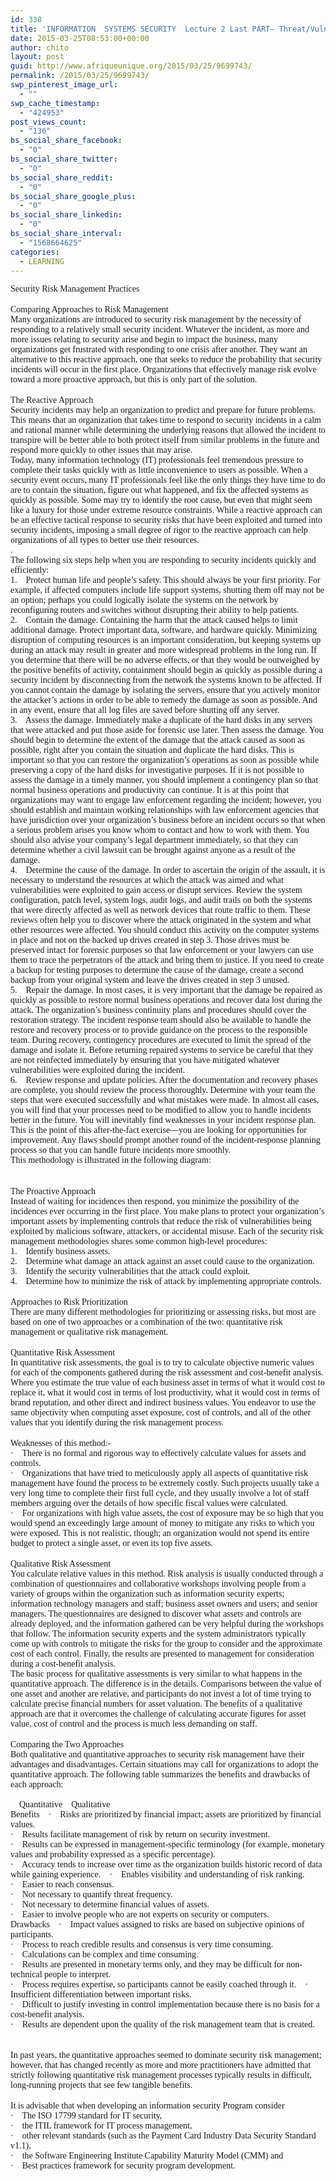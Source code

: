 ```yaml
---
id: 338
title: 'INFORMATION  SYSTEMS SECURITY  Lecture 2 Last PART– Threat/Vulnerability Assessments and Risk Analysis'
date: 2015-03-25T08:53:00+00:00
author: chito
layout: post
guid: http://www.afriqueunique.org/2015/03/25/9699743/
permalink: /2015/03/25/9699743/
swp_pinterest_image_url:
  - ""
swp_cache_timestamp:
  - "424953"
post_views_count:
  - "136"
bs_social_share_facebook:
  - "0"
bs_social_share_twitter:
  - "0"
bs_social_share_reddit:
  - "0"
bs_social_share_google_plus:
  - "0"
bs_social_share_linkedin:
  - "0"
bs_social_share_interval:
  - "1568664625"
categories:
  - LEARNING
---
```

<span style="font-family:Verdana;">Security Risk Management Practices</span><br style="font-family:Verdana;" /><br style="font-family:Verdana;" /><span style="font-family:Verdana;">Comparing Approaches to Risk Management</span><br style="font-family:Verdana;" /><span style="font-family:Verdana;">Many organizations are introduced to security risk management by the necessity of responding to a relatively small security incident. Whatever the incident, as more and more issues relating to security arise and begin to impact the business, many organizations get frustrated with responding to one crisis after another. They want an alternative to this reactive approach, one that seeks to reduce the probability that security incidents will occur in the first place. Organizations that effectively manage risk evolve toward a more proactive approach, but this is only part of the solution.</span><br style="font-family:Verdana;" /><br style="font-family:Verdana;" /><span style="font-family:Verdana;">The Reactive Approach</span><br style="font-family:Verdana;" /><span style="font-family:Verdana;">Security incidents may help an organization to predict and prepare for future problems. This means that an organization that takes time to respond to security incidents in a calm and rational manner while determining the underlying reasons that allowed the incident to transpire will be better able to both protect itself from similar problems in the future and respond more quickly to other issues that may arise.</span><br style="font-family:Verdana;" /><span style="font-family:Verdana;">Today, many information technology (IT) professionals feel tremendous pressure to complete their tasks quickly with as little inconvenience to users as possible. When a security event occurs, many IT professionals feel like the only things they have time to do are to contain the situation, figure out what happened, and fix the affected systems as quickly as possible. Some may try to identify the root cause, but even that might seem like a luxury for those under extreme resource constraints. While a reactive approach can be an effective tactical response to security risks that have been exploited and turned into security incidents, imposing a small degree of rigor to the reactive approach can help organizations of all types to better use their resources.</span><br style="font-family:Verdana;" /><span style="font-family:Verdana;">.</span><br style="font-family:Verdana;" /><span style="font-family:Verdana;">The following six steps help when you are responding to security incidents quickly and efficiently:</span><br style="font-family:Verdana;" /><span style="font-family:Verdana;">1.&nbsp;&nbsp;&nbsp; Protect human life and people&#8217;s safety. This should always be your first priority. For example, if affected computers include life support systems, shutting them off may not be an option; perhaps you could logically isolate the systems on the network by reconfiguring routers and switches without disrupting their ability to help patients.</span><br style="font-family:Verdana;" /><span style="font-family:Verdana;">2.&nbsp;&nbsp;&nbsp; Contain the damage. Containing the harm that the attack caused helps to limit additional damage. Protect important data, software, and hardware quickly. Minimizing disruption of computing resources is an important consideration, but keeping systems up during an attack may result in greater and more widespread problems in the long run. If you determine that there will be no adverse effects, or that they would be outweighed by the positive benefits of activity, containment should begin as quickly as possible during a security incident by disconnecting from the network the systems known to be affected. If you cannot contain the damage by isolating the servers, ensure that you actively monitor the attacker’s actions in order to be able to remedy the damage as soon as possible. And in any event, ensure that all log files are saved before shutting off any server.</span><br style="font-family:Verdana;" /><span style="font-family:Verdana;">3.&nbsp;&nbsp;&nbsp; Assess the damage. Immediately make a duplicate of the hard disks in any servers that were attacked and put those aside for forensic use later. Then assess the damage. You should begin to determine the extent of the damage that the attack caused as soon as possible, right after you contain the situation and duplicate the hard disks. This is important so that you can restore the organization&#8217;s operations as soon as possible while preserving a copy of the hard disks for investigative purposes. If it is not possible to assess the damage in a timely manner, you should implement a contingency plan so that normal business operations and productivity can continue. It is at this point that organizations may want to engage law enforcement regarding the incident; however, you should establish and maintain working relationships with law enforcement agencies that have jurisdiction over your organization&#8217;s business before an incident occurs so that when a serious problem arises you know whom to contact and how to work with them. You should also advise your company’s legal department immediately, so that they can determine whether a civil lawsuit can be brought against anyone as a result of the damage.</span><br style="font-family:Verdana;" /><span style="font-family:Verdana;">4.&nbsp;&nbsp;&nbsp; Determine the cause of the damage. In order to ascertain the origin of the assault, it is necessary to understand the resources at which the attack was aimed and what vulnerabilities were exploited to gain access or disrupt services. Review the system configuration, patch level, system logs, audit logs, and audit trails on both the systems that were directly affected as well as network devices that route traffic to them. These reviews often help you to discover where the attack originated in the system and what other resources were affected. You should conduct this activity on the computer systems in place and not on the backed up drives created in step 3. Those drives must be preserved intact for forensic purposes so that law enforcement or your lawyers can use them to trace the perpetrators of the attack and bring them to justice. If you need to create a backup for testing purposes to determine the cause of the damage, create a second backup from your original system and leave the drives created in step 3 unused.</span><br style="font-family:Verdana;" /><span style="font-family:Verdana;">5.&nbsp;&nbsp;&nbsp; Repair the damage. In most cases, it is very important that the damage be repaired as quickly as possible to restore normal business operations and recover data lost during the attack. The organization&#8217;s business continuity plans and procedures should cover the restoration strategy. The incident response team should also be available to handle the restore and recovery process or to provide guidance on the process to the responsible team. During recovery, contingency procedures are executed to limit the spread of the damage and isolate it. Before returning repaired systems to service be careful that they are not reinfected immediately by ensuring that you have mitigated whatever vulnerabilities were exploited during the incident.</span><br style="font-family:Verdana;" /><span style="font-family:Verdana;">6.&nbsp;&nbsp;&nbsp; Review response and update policies. After the documentation and recovery phases are complete, you should review the process thoroughly. Determine with your team the steps that were executed successfully and what mistakes were made. In almost all cases, you will find that your processes need to be modified to allow you to handle incidents better in the future. You will inevitably find weaknesses in your incident response plan. This is the point of this after-the-fact exercise—you are looking for opportunities for improvement. Any flaws should prompt another round of the incident-response planning process so that you can handle future incidents more smoothly.</span><br style="font-family:Verdana;" /><span style="font-family:Verdana;">This methodology is illustrated in the following diagram:</span><br style="font-family:Verdana;" /><br style="font-family:Verdana;" /><br style="font-family:Verdana;" /><span style="font-family:Verdana;">The Proactive Approach</span><br style="font-family:Verdana;" /><span style="font-family:Verdana;">Instead of waiting for incidences then respond, you minimize the possibility of the incidences ever occurring in the first place. You make plans to protect your organization&#8217;s important assets by implementing controls that reduce the risk of vulnerabilities being exploited by malicious software, attackers, or accidental misuse. Each of the security risk management methodologies shares some common high-level procedures:</span><br style="font-family:Verdana;" /><span style="font-family:Verdana;">1.&nbsp;&nbsp;&nbsp; Identify business assets.</span><br style="font-family:Verdana;" /><span style="font-family:Verdana;">2.&nbsp;&nbsp;&nbsp; Determine what damage an attack against an asset could cause to the organization.</span><br style="font-family:Verdana;" /><span style="font-family:Verdana;">3.&nbsp;&nbsp;&nbsp; Identify the security vulnerabilities that the attack could exploit.</span><br style="font-family:Verdana;" /><span style="font-family:Verdana;">4.&nbsp;&nbsp;&nbsp; Determine how to minimize the risk of attack by implementing appropriate controls.</span><br style="font-family:Verdana;" /><br style="font-family:Verdana;" /><span style="font-family:Verdana;">Approaches to Risk Prioritization</span><br style="font-family:Verdana;" /><span style="font-family:Verdana;">There are many different methodologies for prioritizing or assessing risks, but most are based on one of two approaches or a combination of the two: quantitative risk management or qualitative risk management.</span><br style="font-family:Verdana;" /><br style="font-family:Verdana;" /><span style="font-family:Verdana;">Quantitative Risk Assessment</span><br style="font-family:Verdana;" /><span style="font-family:Verdana;">In quantitative risk assessments, the goal is to try to calculate objective numeric values for each of the components gathered during the risk assessment and cost-benefit analysis. Where you estimate the true value of each business asset in terms of what it would cost to replace it, what it would cost in terms of lost productivity, what it would cost in terms of brand reputation, and other direct and indirect business values. You endeavor to use the same objectivity when computing asset exposure, cost of controls, and all of the other values that you identify during the risk management process.</span><br style="font-family:Verdana;" /><br style="font-family:Verdana;" /><span style="font-family:Verdana;">Weaknesses of this method:-</span><br style="font-family:Verdana;" /><span style="font-family:Verdana;">·&nbsp;&nbsp;&nbsp; There is no formal and rigorous way to effectively calculate values for assets and controls.</span><br style="font-family:Verdana;" /><span style="font-family:Verdana;">·&nbsp;&nbsp;&nbsp; Organizations that have tried to meticulously apply all aspects of quantitative risk management have found the process to be extremely costly. Such projects usually take a very long time to complete their first full cycle, and they usually involve a lot of staff members arguing over the details of how specific fiscal values were calculated.</span><br style="font-family:Verdana;" /><span style="font-family:Verdana;">·&nbsp;&nbsp;&nbsp; For organizations with high value assets, the cost of exposure may be so high that you would spend an exceedingly large amount of money to mitigate any risks to which you were exposed. This is not realistic, though; an organization would not spend its entire budget to protect a single asset, or even its top five assets.</span><br style="font-family:Verdana;" /><br style="font-family:Verdana;" /><span style="font-family:Verdana;">Qualitative Risk Assessment</span><br style="font-family:Verdana;" /><span style="font-family:Verdana;">You calculate relative values in this method. Risk analysis is usually conducted through a combination of questionnaires and collaborative workshops involving people from a variety of groups within the organization such as information security experts; information technology managers and staff; business asset owners and users; and senior managers. The questionnaires are designed to discover what assets and controls are already deployed, and the information gathered can be very helpful during the workshops that follow. The information security experts and the system administrators typically come up with controls to mitigate the risks for the group to consider and the approximate cost of each control. Finally, the results are presented to management for consideration during a cost-benefit analysis.</span><br style="font-family:Verdana;" /><span style="font-family:Verdana;">The basic process for qualitative assessments is very similar to what happens in the quantitative approach. The difference is in the details. Comparisons between the value of one asset and another are relative, and participants do not invest a lot of time trying to calculate precise financial numbers for asset valuation. The benefits of a qualitative approach are that it overcomes the challenge of calculating accurate figures for asset value, cost of control and the process is much less demanding on staff.</span><br style="font-family:Verdana;" /><br style="font-family:Verdana;" /><span style="font-family:Verdana;">Comparing the Two Approaches</span><br style="font-family:Verdana;" /><span style="font-family:Verdana;">Both qualitative and quantitative approaches to security risk management have their advantages and disadvantages. Certain situations may call for organizations to adopt the quantitative approach. The following table summarizes the benefits and drawbacks of each approach:</span><br style="font-family:Verdana;" /><span style="font-family:Verdana;">&nbsp;</span><br style="font-family:Verdana;" /><span style="font-family:Verdana;">&nbsp;&nbsp;&nbsp; Quantitative&nbsp;&nbsp;&nbsp; Qualitative&nbsp;&nbsp;&nbsp; &nbsp;&nbsp;</span><br style="font-family:Verdana;" /><span style="font-family:Verdana;">Benefits&nbsp;&nbsp;&nbsp; ·&nbsp;&nbsp;&nbsp; Risks are prioritized by financial impact; assets are prioritized by financial values.</span><br style="font-family:Verdana;" /><span style="font-family:Verdana;">·&nbsp;&nbsp;&nbsp; Results facilitate management of risk by return on security investment.</span><br style="font-family:Verdana;" /><span style="font-family:Verdana;">·&nbsp;&nbsp;&nbsp; Results can be expressed in management-specific terminology (for example, monetary values and probability expressed as a specific percentage).</span><br style="font-family:Verdana;" /><span style="font-family:Verdana;">·&nbsp;&nbsp;&nbsp; Accuracy tends to increase over time as the organization builds historic record of data while gaining experience.&nbsp;&nbsp;&nbsp; ·&nbsp;&nbsp;&nbsp; Enables visibility and understanding of risk ranking.</span><br style="font-family:Verdana;" /><span style="font-family:Verdana;">·&nbsp;&nbsp;&nbsp; Easier to reach consensus.</span><br style="font-family:Verdana;" /><span style="font-family:Verdana;">·&nbsp;&nbsp;&nbsp; Not necessary to quantify threat frequency.</span><br style="font-family:Verdana;" /><span style="font-family:Verdana;">·&nbsp;&nbsp;&nbsp; Not necessary to determine financial values of assets.</span><br style="font-family:Verdana;" /><span style="font-family:Verdana;">·&nbsp;&nbsp;&nbsp; Easier to involve people who are not experts on security or computers.&nbsp;&nbsp;&nbsp; &nbsp;&nbsp;</span><br style="font-family:Verdana;" /><span style="font-family:Verdana;">Drawbacks&nbsp;&nbsp;&nbsp; ·&nbsp;&nbsp;&nbsp; Impact values assigned to risks are based on subjective opinions of participants.</span><br style="font-family:Verdana;" /><span style="font-family:Verdana;">·&nbsp;&nbsp;&nbsp; Process to reach credible results and consensus is very time consuming.</span><br style="font-family:Verdana;" /><span style="font-family:Verdana;">·&nbsp;&nbsp;&nbsp; Calculations can be complex and time consuming.</span><br style="font-family:Verdana;" /><span style="font-family:Verdana;">·&nbsp;&nbsp;&nbsp; Results are presented in monetary terms only, and they may be difficult for non-technical people to interpret.</span><br style="font-family:Verdana;" /><span style="font-family:Verdana;">·&nbsp;&nbsp;&nbsp; Process requires expertise, so participants cannot be easily coached through it.&nbsp;&nbsp;&nbsp; ·&nbsp;&nbsp;&nbsp; Insufficient differentiation between important risks.</span><br style="font-family:Verdana;" /><span style="font-family:Verdana;">·&nbsp;&nbsp;&nbsp; Difficult to justify investing in control implementation because there is no basis for a cost-benefit analysis.</span><br style="font-family:Verdana;" /><span style="font-family:Verdana;">·&nbsp;&nbsp;&nbsp; Results are dependent upon the quality of the risk management team that is created.&nbsp;&nbsp;&nbsp; &nbsp;</span><br style="font-family:Verdana;" /><br style="font-family:Verdana;" /><span style="font-family:Verdana;">In past years, the quantitative approaches seemed to dominate security risk management; however, that has changed recently as more and more practitioners have admitted that strictly following quantitative risk management processes typically results in difficult, long-running projects that see few tangible benefits.</span><br style="font-family:Verdana;" /><br style="font-family:Verdana;" /><span style="font-family:Verdana;">It is advisable that when developing an information security Program consider</span><br style="font-family:Verdana;" /><span style="font-family:Verdana;">·&nbsp;&nbsp;&nbsp; The ISO 17799 standard for IT security,</span><br style="font-family:Verdana;" /><span style="font-family:Verdana;">·&nbsp;&nbsp;&nbsp; the ITIL framework for IT process management,</span><br style="font-family:Verdana;" /><span style="font-family:Verdana;">·&nbsp;&nbsp;&nbsp; other relevant standards (such as the Payment Card Industry Data Security Standard v1.1),</span><br style="font-family:Verdana;" /><span style="font-family:Verdana;">·&nbsp;&nbsp;&nbsp; the Software Engineering Institute Capability Maturity Model (CMM) and</span><br style="font-family:Verdana;" /><span style="font-family:Verdana;">·&nbsp;&nbsp;&nbsp; Best practices framework for security program development.</span><br style="font-family:Verdana;" /><br style="font-family:Verdana;" />
